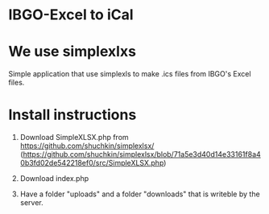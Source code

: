 # IBGO-Excel to iCal

# We use simplexlxs

Simple application that use simplexls to make .ics files from IBGO's Excel files.

# Install instructions
1. Download SimpleXLSX.php from https://github.com/shuchkin/simplexlsx/ 
(https://github.com/shuchkin/simplexlsx/blob/71a5e3d40d14e33161f8a40b3fd02de542218ef0/src/SimpleXLSX.php)

2. Download index.php

3. Have a folder "uploads" and a folder "downloads" that is writeble by the server.

